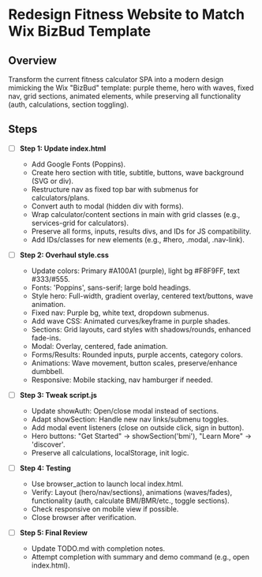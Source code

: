 # Redesign Fitness Website to Match Wix BizBud Template

## Overview
Transform the current fitness calculator SPA into a modern design mimicking the Wix "BizBud" template: purple theme, hero with waves, fixed nav, grid sections, animated elements, while preserving all functionality (auth, calculations, section toggling).

## Steps

- [ ] **Step 1: Update index.html**
  - Add Google Fonts (Poppins).
  - Create hero section with title, subtitle, buttons, wave background (SVG or div).
  - Restructure nav as fixed top bar with submenus for calculators/plans.
  - Convert auth to modal (hidden div with forms).
  - Wrap calculator/content sections in main with grid classes (e.g., services-grid for calculators).
  - Preserve all forms, inputs, results divs, and IDs for JS compatibility.
  - Add IDs/classes for new elements (e.g., #hero, .modal, .nav-link).

- [ ] **Step 2: Overhaul style.css**
  - Update colors: Primary #A100A1 (purple), light bg #F8F9FF, text #333/#555.
  - Fonts: 'Poppins', sans-serif; large bold headings.
  - Style hero: Full-width, gradient overlay, centered text/buttons, wave animation.
  - Fixed nav: Purple bg, white text, dropdown submenus.
  - Add wave CSS: Animated curves/keyframe in purple shades.
  - Sections: Grid layouts, card styles with shadows/rounds, enhanced fade-ins.
  - Modal: Overlay, centered, fade animation.
  - Forms/Results: Rounded inputs, purple accents, category colors.
  - Animations: Wave movement, button scales, preserve/enhance dumbbell.
  - Responsive: Mobile stacking, nav hamburger if needed.

- [ ] **Step 3: Tweak script.js**
  - Update showAuth: Open/close modal instead of sections.
  - Adapt showSection: Handle new nav links/submenu toggles.
  - Add modal event listeners (close on outside click, sign in button).
  - Hero buttons: "Get Started" -> showSection('bmi'), "Learn More" -> 'discover'.
  - Preserve all calculations, localStorage, init logic.

- [ ] **Step 4: Testing**
  - Use browser_action to launch local index.html.
  - Verify: Layout (hero/nav/sections), animations (waves/fades), functionality (auth, calculate BMI/BMR/etc., toggle sections).
  - Check responsive on mobile view if possible.
  - Close browser after verification.

- [ ] **Step 5: Final Review**
  - Update TODO.md with completion notes.
  - Attempt completion with summary and demo command (e.g., open index.html).
